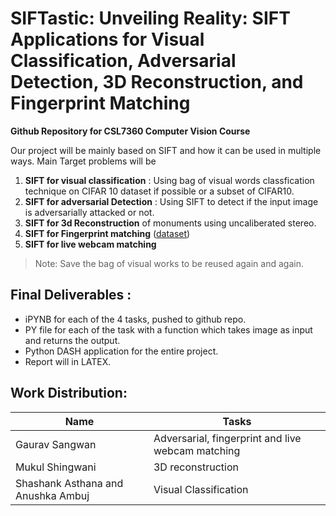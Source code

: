 # SIFTastic: Unveiling Reality: SIFT Applications for Visual Classification, Adversarial Detection, 3D Reconstruction, and Fingerprint Matching

**Github Repository for CSL7360 Computer Vision Course**

Our project will be mainly based on SIFT and how it can be used in multiple ways. Main Target problems will be 
1.  **SIFT for visual classification** : Using bag of visual words classfication technique on CIFAR 10 dataset if possible or a subset of CIFAR10. 
2. **SIFT for adversarial Detection** : Using SIFT to detect if the input image is adversarially attacked or not. 
3. **SIFT for 3d Reconstruction** of monuments using uncaliberated stereo. 
4. **SIFT for Fingerprint matching** ([dataset](https://www.kaggle.com/datasets/ruizgara/socofing)) 
5. **SIFT for live webcam matching** 

> Note: Save the bag of visual works to be reused again and again.

## Final Deliverables : 
- iPYNB for each of the 4 tasks, pushed to github repo.
- PY file for each of the task with a function which takes image as input and returns the output.
- Python  DASH application for the entire project.
- Report will in LATEX.

## Work Distribution: 

| Name | Tasks | 
| --- | --- | 
| Gaurav Sangwan | Adversarial, fingerprint and live webcam matching | 
| Mukul Shingwani | 3D reconstruction |
| Shashank Asthana and Anushka Ambuj | Visual Classification |
